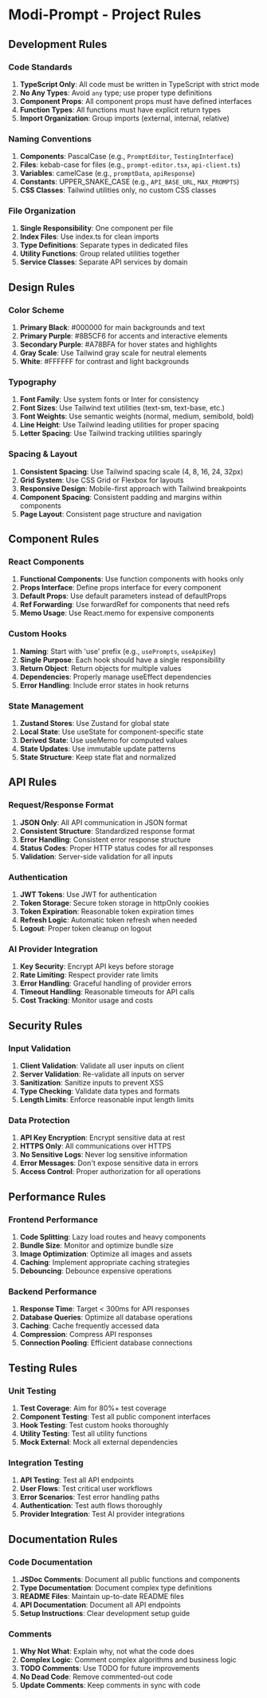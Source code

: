 # Modi-Prompt - Project Rules

## Development Rules

### Code Standards
1. **TypeScript Only**: All code must be written in TypeScript with strict mode
2. **No Any Types**: Avoid `any` type; use proper type definitions
3. **Component Props**: All component props must have defined interfaces
4. **Function Types**: All functions must have explicit return types
5. **Import Organization**: Group imports (external, internal, relative)

### Naming Conventions
1. **Components**: PascalCase (e.g., `PromptEditor`, `TestingInterface`)
2. **Files**: kebab-case for files (e.g., `prompt-editor.tsx`, `api-client.ts`)
3. **Variables**: camelCase (e.g., `promptData`, `apiResponse`)
4. **Constants**: UPPER_SNAKE_CASE (e.g., `API_BASE_URL`, `MAX_PROMPTS`)
5. **CSS Classes**: Tailwind utilities only, no custom CSS classes

### File Organization
1. **Single Responsibility**: One component per file
2. **Index Files**: Use index.ts for clean imports
3. **Type Definitions**: Separate types in dedicated files
4. **Utility Functions**: Group related utilities together
5. **Service Classes**: Separate API services by domain

## Design Rules

### Color Scheme
1. **Primary Black**: #000000 for main backgrounds and text
2. **Primary Purple**: #8B5CF6 for accents and interactive elements
3. **Secondary Purple**: #A78BFA for hover states and highlights
4. **Gray Scale**: Use Tailwind gray scale for neutral elements
5. **White**: #FFFFFF for contrast and light backgrounds

### Typography
1. **Font Family**: Use system fonts or Inter for consistency
2. **Font Sizes**: Use Tailwind text utilities (text-sm, text-base, etc.)
3. **Font Weights**: Use semantic weights (normal, medium, semibold, bold)
4. **Line Height**: Use Tailwind leading utilities for proper spacing
5. **Letter Spacing**: Use Tailwind tracking utilities sparingly

### Spacing & Layout
1. **Consistent Spacing**: Use Tailwind spacing scale (4, 8, 16, 24, 32px)
2. **Grid System**: Use CSS Grid or Flexbox for layouts
3. **Responsive Design**: Mobile-first approach with Tailwind breakpoints
4. **Component Spacing**: Consistent padding and margins within components
5. **Page Layout**: Consistent page structure and navigation

## Component Rules

### React Components
1. **Functional Components**: Use function components with hooks only
2. **Props Interface**: Define props interface for every component
3. **Default Props**: Use default parameters instead of defaultProps
4. **Ref Forwarding**: Use forwardRef for components that need refs
5. **Memo Usage**: Use React.memo for expensive components

### Custom Hooks
1. **Naming**: Start with 'use' prefix (e.g., `usePrompts`, `useApiKey`)
2. **Single Purpose**: Each hook should have a single responsibility
3. **Return Object**: Return objects for multiple values
4. **Dependencies**: Properly manage useEffect dependencies
5. **Error Handling**: Include error states in hook returns

### State Management
1. **Zustand Stores**: Use Zustand for global state
2. **Local State**: Use useState for component-specific state
3. **Derived State**: Use useMemo for computed values
4. **State Updates**: Use immutable update patterns
5. **State Structure**: Keep state flat and normalized

## API Rules

### Request/Response Format
1. **JSON Only**: All API communication in JSON format
2. **Consistent Structure**: Standardized response format
3. **Error Handling**: Consistent error response structure
4. **Status Codes**: Proper HTTP status codes for all responses
5. **Validation**: Server-side validation for all inputs

### Authentication
1. **JWT Tokens**: Use JWT for authentication
2. **Token Storage**: Secure token storage in httpOnly cookies
3. **Token Expiration**: Reasonable token expiration times
4. **Refresh Logic**: Automatic token refresh when needed
5. **Logout**: Proper token cleanup on logout

### AI Provider Integration
1. **Key Security**: Encrypt API keys before storage
2. **Rate Limiting**: Respect provider rate limits
3. **Error Handling**: Graceful handling of provider errors
4. **Timeout Handling**: Reasonable timeouts for API calls
5. **Cost Tracking**: Monitor usage and costs

## Security Rules

### Input Validation
1. **Client Validation**: Validate all user inputs on client
2. **Server Validation**: Re-validate all inputs on server
3. **Sanitization**: Sanitize inputs to prevent XSS
4. **Type Checking**: Validate data types and formats
5. **Length Limits**: Enforce reasonable input length limits

### Data Protection
1. **API Key Encryption**: Encrypt sensitive data at rest
2. **HTTPS Only**: All communications over HTTPS
3. **No Sensitive Logs**: Never log sensitive information
4. **Error Messages**: Don't expose sensitive data in errors
5. **Access Control**: Proper authorization for all operations

## Performance Rules

### Frontend Performance
1. **Code Splitting**: Lazy load routes and heavy components
2. **Bundle Size**: Monitor and optimize bundle size
3. **Image Optimization**: Optimize all images and assets
4. **Caching**: Implement appropriate caching strategies
5. **Debouncing**: Debounce expensive operations

### Backend Performance
1. **Response Time**: Target < 300ms for API responses
2. **Database Queries**: Optimize all database operations
3. **Caching**: Cache frequently accessed data
4. **Compression**: Compress API responses
5. **Connection Pooling**: Efficient database connections

## Testing Rules

### Unit Testing
1. **Test Coverage**: Aim for 80%+ test coverage
2. **Component Testing**: Test all public component interfaces
3. **Hook Testing**: Test custom hooks thoroughly
4. **Utility Testing**: Test all utility functions
5. **Mock External**: Mock all external dependencies

### Integration Testing
1. **API Testing**: Test all API endpoints
2. **User Flows**: Test critical user workflows
3. **Error Scenarios**: Test error handling paths
4. **Authentication**: Test auth flows thoroughly
5. **Provider Integration**: Test AI provider integrations

## Documentation Rules

### Code Documentation
1. **JSDoc Comments**: Document all public functions and components
2. **Type Documentation**: Document complex type definitions
3. **README Files**: Maintain up-to-date README files
4. **API Documentation**: Document all API endpoints
5. **Setup Instructions**: Clear development setup guide

### Comments
1. **Why Not What**: Explain why, not what the code does
2. **Complex Logic**: Comment complex algorithms and business logic
3. **TODO Comments**: Use TODO for future improvements
4. **No Dead Code**: Remove commented-out code
5. **Update Comments**: Keep comments in sync with code